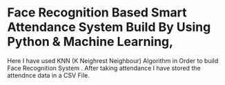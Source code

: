 # Face Recognition Based Smart Attendance System Build By Using Python & Machine Learning,
Here I have used KNN (K Neighrest Neighbour) Algorithm in Order to build Face Recognition System .
After taking attendance I have stored the attendnce data in a  CSV File.
